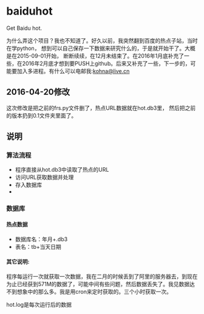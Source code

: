 # baiduhot
Get Baidu hot.

为什么弄这个项目？我也不知道了。好久以前，我突然翻到百度的热点子站，当时在学python，
想到可以自己保存一下数据来研究什么的，于是就开始干了。大概是在2015-09-01开始，
断断续续，在12月未结束了。在2016年1月底补充了一些，在2016年2月底才想到要PUSH上github。后来又补充了一些，下一步的，可能要加入多进程。有什么可以电邮我:kohna@live.cn

## 2016-04-20修改

这次修改是把之前的frs.py文件删了，热点URL数据就在hot.db3里，
然后把之前的版本扔到0.1文件夹里面了。

## 说明
### 算法流程

* 程序直接从hot.db3中读取了热点的URL
* 访问URL获取数据并处理
* 存入数据库
* 
### 数据库

#### 热点数据

* 数据库名：年月+.db3
* 表名：tb+当天日期
#### 其它说明:

程序每运行一次就获取一次数据，我在二月的时候丢到了阿里的服务器去，到现在为止已经获到571M的数据了，可能中间有些问题，然后数据丢失了。我见数据达不到想象中的那么多。我是用cron来定时获取的。三个小时获取一次。

hot.log是每次运行后的数据